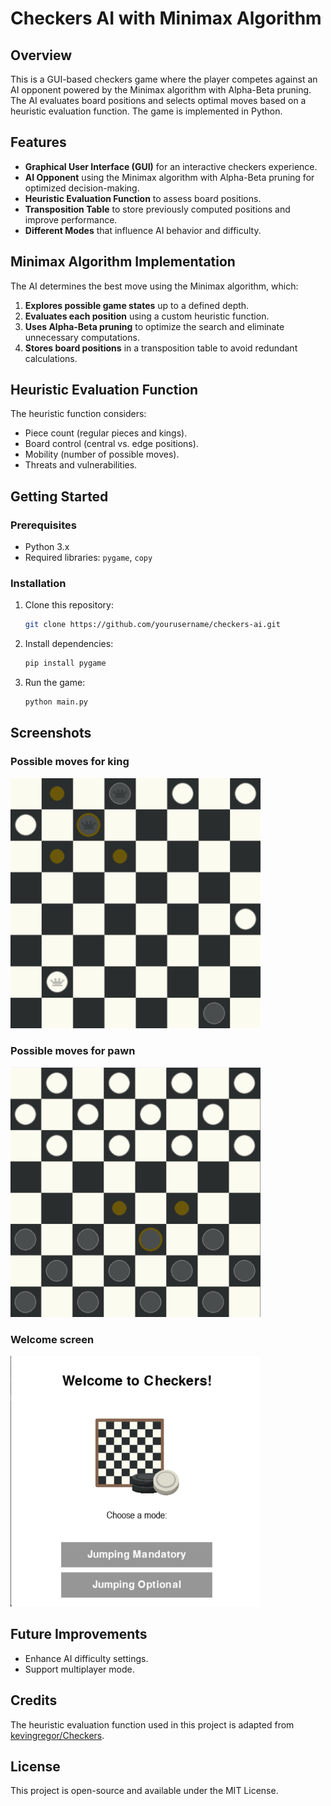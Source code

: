 # Checkers AI with Minimax Algorithm

## Overview
This is a GUI-based checkers game where the player competes against an AI opponent powered by the Minimax algorithm with Alpha-Beta pruning. The AI evaluates board positions and selects optimal moves based on a heuristic evaluation function. The game is implemented in Python.

## Features
- **Graphical User Interface (GUI)** for an interactive checkers experience.
- **AI Opponent** using the Minimax algorithm with Alpha-Beta pruning for optimized decision-making.
- **Heuristic Evaluation Function** to assess board positions.
- **Transposition Table** to store previously computed positions and improve performance.
- **Different Modes** that influence AI behavior and difficulty.

## Minimax Algorithm Implementation
The AI determines the best move using the Minimax algorithm, which:
1. **Explores possible game states** up to a defined depth.
2. **Evaluates each position** using a custom heuristic function.
3. **Uses Alpha-Beta pruning** to optimize the search and eliminate unnecessary computations.
4. **Stores board positions** in a transposition table to avoid redundant calculations.

## Heuristic Evaluation Function
The heuristic function considers:
- Piece count (regular pieces and kings).
- Board control (central vs. edge positions).
- Mobility (number of possible moves).
- Threats and vulnerabilities.

## Getting Started
### Prerequisites
- Python 3.x
- Required libraries: `pygame`, `copy`

### Installation
1. Clone this repository:
   ```sh
   git clone https://github.com/yourusername/checkers-ai.git
   ```
2. Install dependencies:
   ```sh
   pip install pygame
   ```
3. Run the game:
   ```sh
   python main.py
   ```

## Screenshots

### Possible moves for king
<img src="assets/moves_king.png" alt="King Moves" width="400">


### Possible moves for pawn 

<img src="assets/moves_regular.png" alt="Pawn Moves" width="400">

### Welcome screen
<img src="assets/welcome_screen.png" alt="Welcome Screen" width="400">


## Future Improvements
- Enhance AI difficulty settings.
- Support multiplayer mode.

## Credits

The heuristic evaluation function used in this project is adapted from [kevingregor/Checkers](https://github.com/kevingregor/Checkers).


## License
This project is open-source and available under the MIT License.

